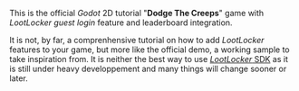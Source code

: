 This is the official _Godot_ 2D tutorial "**Dodge The Creeps**" game with _LootLocker_ _guest login_ feature and leaderboard integration.

It is not, by far, a comprenhensive tutorial on how to add _LootLocker_ features to your game, but more like the official demo, a working sample to take inspiration from.
It is neither the best way to use [_LootLocker_ SDK](https://github.com/ARez2/LootLocker-Godot-SDK) as it is still under heavy developpement and many things will change sooner or later.
